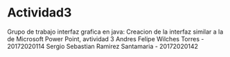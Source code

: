 # Actividad3
Grupo de trabajo interfaz grafica en java: Creacion de la interfaz similar a la de Microsoft Power Point, avtividad 3
Andres Felipe Wilches Torres - 20172020114
Sergio Sebastian Ramirez Santamaria - 20172020142
